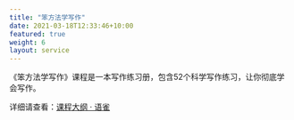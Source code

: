 ```yaml
---
title: "笨方法学写作"
date: 2021-03-18T12:33:46+10:00
featured: true
weight: 6
layout: service
---
```


《笨方法学写作》课程是一本写作练习册，包含52个科学写作练习，让你彻底学会写作。

详细请查看：[课程大纲 · 语雀](https://www.yuque.com/hardwaylab/cardstyle/sss9hq)